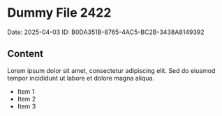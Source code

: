 # Dummy File 2422

Date: 2025-04-03
ID: B0DA351B-8765-4AC5-BC2B-3438A8149392

## Content

Lorem ipsum dolor sit amet, consectetur adipiscing elit.
Sed do eiusmod tempor incididunt ut labore et dolore magna aliqua.

* Item 1
* Item 2
* Item 3
